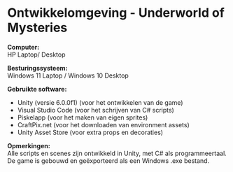 # Ontwikkelomgeving - Underworld of Mysteries

**Computer:**  
HP Laptop/ Desktop

**Besturingssysteem:**  
Windows 11 Laptop / Windows 10 Desktop

**Gebruikte software:**  
- Unity (versie 6.0.0f1) (voor het ontwikkelen van de game)
- Visual Studio Code (voor het schrijven van C# scripts)
- Piskelapp (voor het maken van eigen sprites)
- CraftPix.net (voor het downloaden van environment assets)
- Unity Asset Store (voor extra props en decoraties)

**Opmerkingen:**  
Alle scripts en scenes zijn ontwikkeld in Unity, met C# als programmeertaal. De game is gebouwd en geëxporteerd als een Windows .exe bestand.